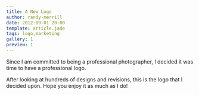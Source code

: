```yaml
---
title: A New Logo
author: randy-merrill
date: 2012-09-01 20:00
template: article.jade
tags: logo,marketing
gallery: 1
preview: 1
---
```


Since I am committed to being a professional photographer, I decided it was time to have a professional logo.

After looking at hundreds of designs and revisions, this is the logo that I decided upon. Hope you enjoy it as much as I do!
